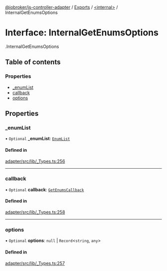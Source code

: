 [@iobroker/js-controller-adapter](../README.md) / [Exports](../modules.md) / [<internal\>](../modules/internal_.md) / InternalGetEnumsOptions

# Interface: InternalGetEnumsOptions

[<internal>](../modules/internal_.md).InternalGetEnumsOptions

## Table of contents

### Properties

- [\_enumList](internal_.InternalGetEnumsOptions.md#_enumlist)
- [callback](internal_.InternalGetEnumsOptions.md#callback)
- [options](internal_.InternalGetEnumsOptions.md#options)

## Properties

### \_enumList

• `Optional` **\_enumList**: [`EnumList`](../modules/internal_.md#enumlist)

#### Defined in

[adapter/src/lib/_Types.ts:256](https://github.com/ioBroker/ioBroker.js-controller/blob/020f881b/packages/adapter/src/lib/_Types.ts#L256)

___

### callback

• `Optional` **callback**: [`GetEnumsCallback`](../modules/internal_.md#getenumscallback)

#### Defined in

[adapter/src/lib/_Types.ts:258](https://github.com/ioBroker/ioBroker.js-controller/blob/020f881b/packages/adapter/src/lib/_Types.ts#L258)

___

### options

• `Optional` **options**: ``null`` \| `Record`<`string`, `any`\>

#### Defined in

[adapter/src/lib/_Types.ts:257](https://github.com/ioBroker/ioBroker.js-controller/blob/020f881b/packages/adapter/src/lib/_Types.ts#L257)

